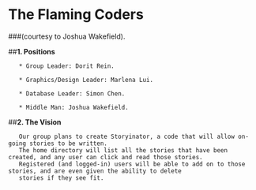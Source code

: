 # The Flaming Coders 
###(courtesy to Joshua Wakefield). 

##**1. Positions**


       * Group Leader: Dorit Rein.

       * Graphics/Design Leader: Marlena Lui.

       * Database Leader: Simon Chen.

       * Middle Man: Joshua Wakefield.


##**2. The Vision**

       Our group plans to create Storyinator, a code that will allow on-going stories to be written. 
       The home directory will list all the stories that have been created, and any user can click and read those stories.
       Registered (and logged-in) users will be able to add on to those stories, and are even given the ability to delete 
       stories if they see fit.